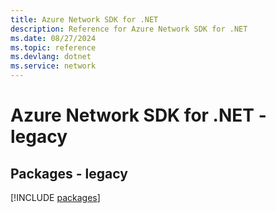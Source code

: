 ```yaml
---
title: Azure Network SDK for .NET
description: Reference for Azure Network SDK for .NET
ms.date: 08/27/2024
ms.topic: reference
ms.devlang: dotnet
ms.service: network
---
```

# Azure Network SDK for .NET - legacy
## Packages - legacy
[!INCLUDE [packages](network-index.md)]